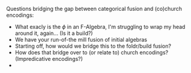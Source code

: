 Questions bridging the gap between categorical fusion and (co)church encodings:
- What exacly is the $\phi$ in an F-Algebra, I'm struggling to wrap my head around it, again... (Is it a build?)
- We have your run-of-the mill fusion of initial algebras
- Starting off, how would we bridge this to the foldr/build fusion?
- How does that bridge over to (or relate to) church encodings? (Impredicative encodings?)
- 